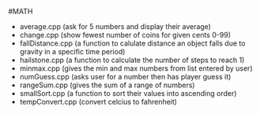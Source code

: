 #MATH
* average.cpp (ask for 5 numbers and display their average)  
* change.cpp (show fewest number of coins for given cents 0-99) 
* fallDistance.cpp (a function to calulate distance an object falls due to gravity in a specific time period)  
* hailstone.cpp (a function to calculate the number of steps to reach 1)  
* minmax.cpp (gives the min and max numbers from list entered by user)
* numGuess.cpp (asks user for a number then has player guess it)  
* rangeSum.cpp (gives the sum of a range of numbers) 
* smallSort.cpp (a function to sort their values into ascending order)  
* tempConvert.cpp (convert celcius to fahrenheit)  
